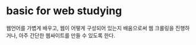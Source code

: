 # basic for web studying

웹언어를 가볍게 배우고, 웹이 어떻게 구성되어 있는지 배움으로써 웹 크롤링을 진행하거나, 아주 간단한 웹싸이트를 만들 수 있도록 한다.
